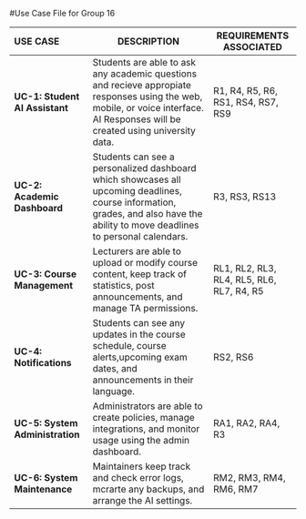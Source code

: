  #Use Case File for Group 16

| **USE CASE** | **DESCRIPTION** | **REQUIREMENTS ASSOCIATED** |
|:----------------|--------------|---------------------------|
| **UC-1: Student AI Assistant** | Students are able to ask any academic questions and recieve appropiate responses using the web, mobile, or voice interface. AI Responses will be created using university data.  | R1, R4, R5, R6, RS1, RS4, RS7, RS9 |
| **UC-2: Academic Dashboard** | Students can see a personalized dashboard which showcases all upcoming deadlines, course information, grades, and also have the ability to move deadlines to personal calendars. | R3, RS3, RS13 |
| **UC-3: Course Management** | Lecturers are able to upload or modify course content, keep track of statistics, post announcements, and manage TA permissions. | RL1, RL2, RL3, RL4, RL5, RL6, RL7, R4, R5 |
| **UC-4: Notifications** | Students can see any updates in the course schedule, course alerts,upcoming exam dates, and announcements in their language. | RS2, RS6 |
| **UC-5: System Administration** | Administrators are able to create policies, manage integrations, and monitor usage using the admin dashboard. | RA1, RA2, RA4, R3 |
| **UC-6: System Maintenance** | Maintainers keep track and check error logs, mcrarte any backups, and arrange the AI settings. | RM2, RM3, RM4, RM6, RM7 |

